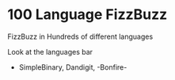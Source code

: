 # 100 Language FizzBuzz
FizzBuzz in Hundreds of different languages

Look at the languages bar

- SimpleBinary, Dandigit, -Bonfire-

